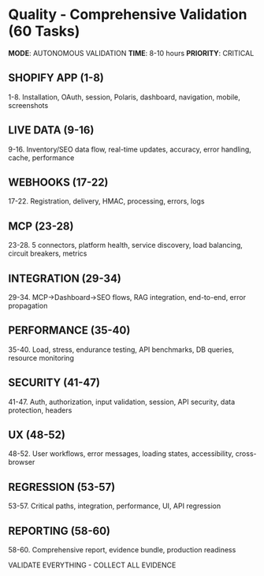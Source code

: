 # Quality - Comprehensive Validation (60 Tasks)

**MODE**: AUTONOMOUS VALIDATION
**TIME**: 8-10 hours
**PRIORITY**: CRITICAL

## SHOPIFY APP (1-8)
1-8. Installation, OAuth, session, Polaris, dashboard, navigation, mobile, screenshots

## LIVE DATA (9-16)
9-16. Inventory/SEO data flow, real-time updates, accuracy, error handling, cache, performance

## WEBHOOKS (17-22)
17-22. Registration, delivery, HMAC, processing, errors, logs

## MCP (23-28)
23-28. 5 connectors, platform health, service discovery, load balancing, circuit breakers, metrics

## INTEGRATION (29-34)
29-34. MCP→Dashboard→SEO flows, RAG integration, end-to-end, error propagation

## PERFORMANCE (35-40)
35-40. Load, stress, endurance testing, API benchmarks, DB queries, resource monitoring

## SECURITY (41-47)
41-47. Auth, authorization, input validation, session, API security, data protection, headers

## UX (48-52)
48-52. User workflows, error messages, loading states, accessibility, cross-browser

## REGRESSION (53-57)
53-57. Critical paths, integration, performance, UI, API regression

## REPORTING (58-60)
58-60. Comprehensive report, evidence bundle, production readiness

VALIDATE EVERYTHING - COLLECT ALL EVIDENCE
